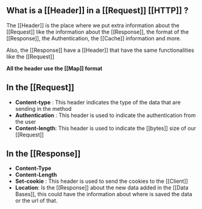 ## What is a [[Header]] in a [[Request]] [[HTTP]] ?

The [[Header]] is the place where we put extra information about the [[Request]] like the information about the [[Response]], the format of the [[Response]], the Authentication, the [[Cache]] information and more.

Also, the [[Response]] have a [[Header]] that have the same functionalities like the [[Request]]

**All the header use the [[Map]] format**


## In the [[Request]]

* **Content-type** : This header indicates the type of the data that are sending in the method
* **Authentication** : This header is used to indicate the authentication from the user
* **Content-length**: This header is used to indicate the [[bytes]] size of our [[Request]]

## In the [[Response]]

+ **Content-Type**
+ **Content-Length**
+ **Set-cookie** : This header is used to send the cookies to the [[Client]]
+ **Location**: Is the [[Response]] about the new data added in the [[Data Bases]], this could have the information about where is saved the data or the url of that.
